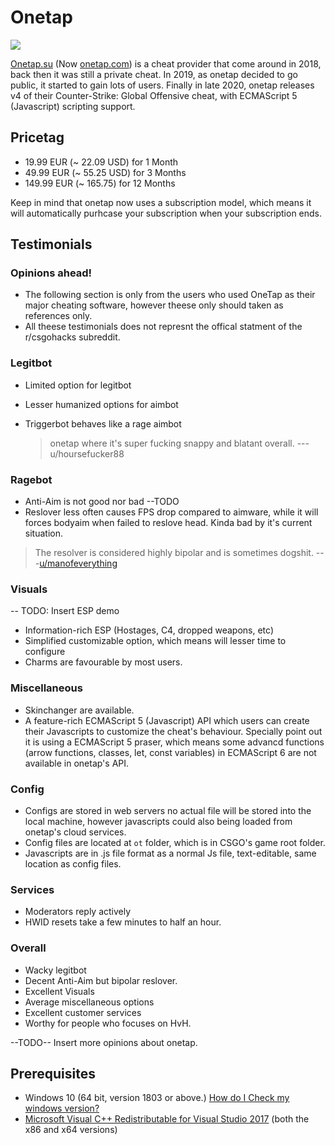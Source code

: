 # Onetap

![](https://i.imgur.com/GD0RZmF.jpg)

[Onetap.su](https://onetap.su/) \(Now [onetap.com](https://onetap.com/)\) is a cheat provider that come around in 2018, back then it was still a private cheat. In 2019, as onetap decided to go public, it started to gain lots of users. Finally in late 2020, onetap releases v4 of their Counter-Strike: Global Offensive cheat, with ECMAScript 5 \(Javascript\) scripting support.

## Pricetag

* 19.99 EUR \(~ 22.09 USD\) for 1 Month
* 49.99 EUR \(~ 55.25 USD\) for 3 Months
* 149.99 EUR \(~ 165.75\) for 12 Months

Keep in mind that onetap now uses a subscription model, which means it will automatically purhcase your subscription when your subscription ends.

## Testimonials

### Opinions ahead!

* The following section is only from the users who used OneTap as their major cheating software, however theese only should taken as references only.
* All theese testimonials does not represnt the offical statment of the r/csgohacks subreddit.

### Legitbot

* Limited option for legitbot
* Lesser humanized options for aimbot
* Triggerbot behaves like a rage aimbot

  > onetap where it's super fucking snappy and blatant overall. ---u/hoursefucker88

### Ragebot

* Anti-Aim is not good nor bad --TODO
* Reslover less often causes FPS drop compared to aimware, while it will forces bodyaim when failed to reslove head. Kinda bad by it's current situation.

> The resolver is considered highly bipolar and is sometimes dogshit. ---[u/manofeverything](https://www.reddit.com/r/Csgohacks/comments/farrad/i_need_your_feedback/fj03tnh?utm_source=share&utm_medium=web2x)

### Visuals

-- TODO: Insert ESP demo

* Information-rich ESP \(Hostages, C4, dropped weapons, etc\)
* Simplified customizable option, which means will lesser time to configure
* Charms are favourable by most users.

### Miscellaneous

* Skinchanger are available. 
* A feature-rich ECMAScript 5 \(Javascript\) API which users can create their Javascripts to customize the cheat's behaviour. Specially point out it is using a ECMAScript 5 praser, which means some advancd functions \(arrow functions, classes, let, const variables\) in ECMAScript 6 are not available in onetap's API.

### Config

* Configs are stored in web servers no actual file will be stored into the local machine, however javascripts could also being loaded from onetap's cloud services.
* Config files are located at `ot` folder, which is in CSGO's game root folder.
* Javascripts are in .js file format as a normal Js file, text-editable, same location as config files.

### Services

* Moderators reply actively
* HWID resets take a few minutes to half an hour.

### Overall

* Wacky legitbot
* Decent Anti-Aim but bipolar reslover.
* Excellent Visuals
* Average miscellaneous options
* Excellent customer services
* Worthy for people who focuses on HvH.

--TODO-- Insert more opinions about onetap.

## Prerequisites

* Windows 10 \(64 bit, version 1803 or above.\) [How do I Check my windows version?](https://support.microsoft.com/en-us/help/13443/windows-which-version-am-i-running)
* [Microsoft Visual C++ Redistributable for Visual Studio 2017](https://support.microsoft.com/en-us/help/2977003/the-latest-supported-visual-c-downloads) \(both the x86 and x64 versions\)

